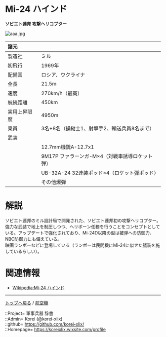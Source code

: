 # Mi-24 ハインド
**ソビエト連邦 攻撃ヘリコプター**

![aaa.jpg](https://bn02pap001files.storage.live.com/y4mOZPcIEv-kcS6NxqgacsxSEUKj9mYLoXHeRE881x7_tQIQ0iRb4rFGATuBusIQDWYjUvI0nA409S_pFrlKPrkSd6dKY4XliKYGIv-KivcLp7ZHJ89lCZazAfoSWAlcsSUAsLkn3ifBs0GTuDDOP25r4TSYyEvl3yRmAtQaR_INDUeCsx8zpA_3ECz8_JJHCS5?width=640&height=425&cropmode=none)  
  


|諸元  |  |
|:--|:--|
|製造社  |ミル  |
|初飛行  |1969年  |
|配備国  |ロシア、ウクライナ  |
|全長    |21.5m  |
|速度    |270km/h（最高）  |
|航続距離  |450km  |
|実用上昇限度|4950m  |
|乗員    |3名+8名（操縦士1、射撃手2、輸送兵員8名まで）  |
|武装    |  |
||12.7mm機銃A-12.7x1  |
||9M17P ファラーンガ-M×4（対戦車誘導ロケット弾）  |
||UB-32A-24 32連装ポッド×4（ロケット弾ポッド）  |
||その他爆弾  |


# 解説
ソビエト連邦のミル設計局で開発された、ソビエト連邦初の攻撃ヘリコプター。  
強力な武装で地上を制圧しつつ、ヘリボーン任務を行うことをコンセプトとしている。アップデートで強化されており、Mi-24D以降の型は被弾への防御力、NBC防御力にも備えている。  
映画ランボーなどに登場している（ランボーは民間機にMi-24に似せた艤装を施しているらしい）。  


# 関連情報
* [Wikipedia:Mi-24 ハインド](https://bit.ly/3gNVG4V)


***
[トップへ戻る](/readme.md) / [航空機](/plane/readme.md)  
  
::Project= 軍事兵器 辞書  
::Admin= Korei (@korei-xlix)  
::github= https://github.com/korei-xlix/  
::Homepage= https://koreixlix.wixsite.com/profile  
